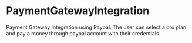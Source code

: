 # PaymentGatewayIntegration

Payment Gateway Integration using Paypal. The user can select a pro plan and pay a money through paypal account with their credentials.

